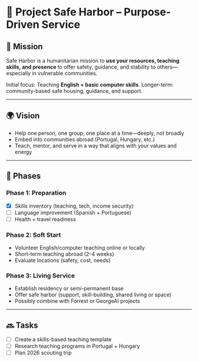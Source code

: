 # 🛟 Project Safe Harbor – Purpose-Driven Service

## 🌟 Mission
Safe Harbor is a humanitarian mission to **use your resources, teaching skills, and presence** to offer safety, guidance, and stability to others—especially in vulnerable communities.

Initial focus: Teaching **English + basic computer skills**. Longer-term: community-based safe housing, guidance, and support.

---

## 🌍 Vision
- Help one person, one group, one place at a time—deeply, not broadly
- Embed into communities abroad (Portugal, Hungary, etc.)
- Teach, mentor, and serve in a way that aligns with your values and energy

---

## 🧩 Phases
### Phase 1: Preparation
- [x] Skills inventory (teaching, tech, income security)
- [ ] Language improvement (Spanish + Portuguese)
- [ ] Health + travel readiness

### Phase 2: Soft Start
- Volunteer English/computer teaching online or locally
- Short-term teaching abroad (2–4 weeks)
- Evaluate locations (safety, cost, needs)

### Phase 3: Living Service
- Establish residency or semi-permanent base
- Offer safe harbor (support, skill-building, shared living or space)
- Possibly combine with Forrest or GeorgeAI projects

---

## 🔜 Tasks
- [ ] Create a skills-based teaching template
- [ ] Research teaching programs in Portugal + Hungary
- [ ] Plan 2026 scouting trip
